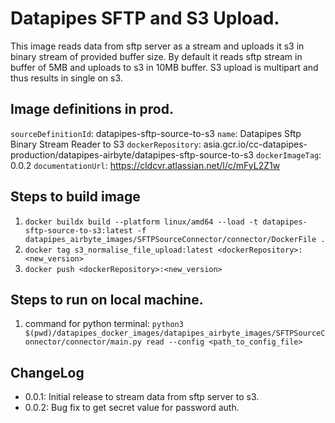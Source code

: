 # Datapipes SFTP and S3 Upload.
This image reads data from sftp server as a stream and uploads it s3 in binary stream of provided buffer size. By default it reads sftp stream in buffer of 5MB and uploads to s3 in 10MB buffer. S3 upload is multipart and thus results in single on s3.

## Image definitions in prod.
`sourceDefinitionId`: datapipes-sftp-source-to-s3
`name`: Datapipes Sftp Binary Stream Reader to S3
`dockerRepository`: asia.gcr.io/cc-datapipes-production/datapipes-airbyte/datapipes-sftp-source-to-s3
`dockerImageTag`: 0.0.2
`documentationUrl`: https://cldcvr.atlassian.net/l/c/mFyL2Z1w


## Steps to build image
1. `docker buildx build --platform linux/amd64 --load -t datapipes-sftp-source-to-s3:latest -f datapipes_airbyte_images/SFTPSourceConnector/connector/DockerFile .`
2. `docker tag s3_normalise_file_upload:latest <dockerRepository>:<new_version>`
3. `docker push <dockerRepository>:<new_version>`

## Steps to run on local machine.
1. command for python terminal: 
    `python3 $(pwd)/datapipes_docker_images/datapipes_airbyte_images/SFTPSourceConnector/connector/main.py read --config <path_to_config_file>`

## ChangeLog
- 0.0.1: Initial release to stream data from sftp server to s3.
- 0.0.2: Bug fix to get secret value for password auth.
